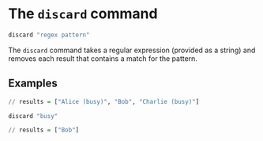 # The `discard` command

```haskell
discard "regex pattern"
```

The `discard` command takes a regular expression (provided as a string) and removes each
result that contains a match for the pattern.

## Examples

```haskell
// results = ["Alice (busy)", "Bob", "Charlie (busy)"]

discard "busy"

// results = ["Bob"]
```
